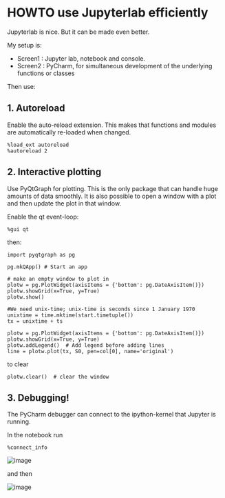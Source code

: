 # HOWTO use Jupyterlab efficiently

Jupyterlab is nice. But it can be made even better.

My setup is:

- Screen1 : Jupyter lab, notebook and console.
- Screen2 : PyCharm, for simultaneous development of the underlying functions or classes

Then use:

## 1. Autoreload

Enable the auto-reload extension. This makes that functions and modules are automatically re-loaded when changed.

```
%load_ext autoreload
%autoreload 2
```

## 2. Interactive plotting

Use PyQtGraph for plotting. This is the only package that can handle huge amounts of data smoothly. It is also possible to open a window with a plot and then update the plot in that window.

Enable the qt event-loop:
```
%gui qt
```

then:
```
import pyqtgraph as pg

pg.mkQApp() # Start an app

# make an empty window to plot in
plotw = pg.PlotWidget(axisItems = {'bottom': pg.DateAxisItem()})
plotw.showGrid(x=True, y=True)
plotw.show()

#We need unix-time; unix-time is seconds since 1 January 1970
unixtime = time.mktime(start.timetuple())
tx = unixtime + ts

plotw = pg.PlotWidget(axisItems = {'bottom': pg.DateAxisItem()})
plotw.showGrid(x=True, y=True)
plotw.addLegend()  # Add legend before adding lines
line = plotw.plot(tx, S0, pen=col[0], name='original')
```

to clear

```
plotw.clear()  # clear the window
```

## 3. Debugging!

The PyCharm debugger can connect to the ipython-kernel that Jupyter is running.

In the notebook run
```
%connect_info
```

![image](https://user-images.githubusercontent.com/34062862/121765259-375a9a80-cb7c-11eb-8896-d4ac6dce1969.png)

and then

![image](https://user-images.githubusercontent.com/34062862/121765273-4e998800-cb7c-11eb-9c24-8b4a8bc8b14f.png)



